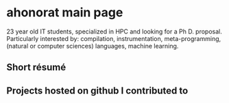 # ahonorat main page

23 year old IT students, specialized in HPC and looking for a Ph D. proposal. Particularly interested by: compilation, instrumentation, meta-programming, (natural or computer sciences) languages, machine learning.

## Short résumé


## Projects hosted on github I contributed to
